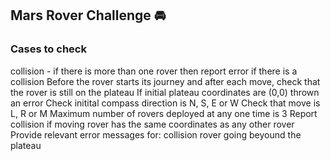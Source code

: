 ## Mars Rover Challenge :oncoming_automobile:

### Cases to check
collision - if there is more than one rover then report error if there is a collision
Before the rover starts its journey and after each move, check that the rover is still on the plateau
If initial plateau coordinates are (0,0) thrown an error
Check initital compass direction is N, S, E or W
Check that move is L, R or M 
Maximum number of rovers deployed at any one time is 3
Report collision if moving rover has the same coordinates as any other rover
Provide relevant error messages for:
  collision
  rover going beyound the plateau

